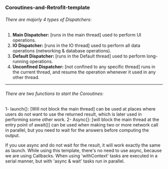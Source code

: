 ### Coroutines-and-Retrofit-template

###### There are majorly 4 types of Dispatchers:
   1. **Main Dispatcher:** [runs in the main thread] used to perform UI operations.
   2. **IO Dispatcher:** [runs in the IO thread] used to perform all data operations
       (networking & database operations).
   3. **Default Dispatcher:** [runs in the Default thread] used to perform long-running operations.
   4. **Unconfined Dispatcher:** [not confined to any specific thread] runs in the current thread,
       and resume the operation whenever it used in any other thread.
 ***************************************************************************************************
 ###### There are two functions to start the Coroutines:
   1- launch{}: [Will not block the main thread] can be used at places where users do not want to
       use the returned result, which is later used in performing some other work.
   2- Async{}: [will block the main thread at the entry point of await()] can be used when making
       two or more network call in parallel, but you need to wait for the answers before computing
       the output.
 
  <Note> If you use async and do not wait for the result, it will work exactly the same as launch.
  <Note> While using this template, there's no need to use async, because we are using Callbacks.
  <Note> When using 'withContext' tasks are executed in a serial manner, but with 'async & wait'
       tasks run in parallel.
